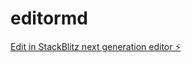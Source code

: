 # editormd

[Edit in StackBlitz next generation editor ⚡️](https://stackblitz.com/~/github.com/0xymg/editormd)